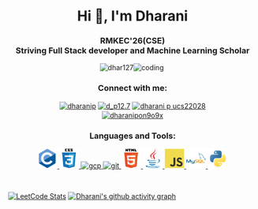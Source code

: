 <h1 align="center">Hi 👋, I'm Dharani</h1>
<h3 align="center"> RMKEC'26(CSE)<br>Striving Full Stack developer and Machine Learning Scholar</h3>
<img align="right" alt="coding" width="250" src="https://user-images.githubusercontent.com/74038190/241765453-85cb9521-97c0-4a65-9358-7db8099fac7f.gif">
<p align="right"> <img src="https://komarev.com/ghpvc/?username=dhar127&label=Profile%20views&color=0e75b6&style=flat" alt="dhar127" /> </p>

<h3 align="center">Connect with me:</h3>
<p align="center">
<a href="https://www.linkedin.com/in/dharani-p-57327b259/" target="blank" align="center"><img align="center" src="https://raw.githubusercontent.com/rahuldkjain/github-profile-readme-generator/master/src/images/icons/Social/linked-in-alt.svg" alt="dharanip" height="30" width="40" /></a>
<a href="https://instagram.com/d_p12.7" target="blank"><img align="center" src="https://raw.githubusercontent.com/rahuldkjain/github-profile-readme-generator/master/src/images/icons/Social/instagram.svg" alt="d_p12.7" height="30" width="40" /></a>
<a href="https://www.hackerrank.com/dhar22028_cs" target="blank"><img align="center" src="https://raw.githubusercontent.com/rahuldkjain/github-profile-readme-generator/master/src/images/icons/Social/hackerrank.svg" alt="dharani p ucs22028" height="30" width="40" /></a><br>
<a href="https://auth.geeksforgeeks.org/user/dharanipon9o9x" target="blank"><img align="center" src="https://raw.githubusercontent.com/rahuldkjain/github-profile-readme-generator/master/src/images/icons/Social/geeks-for-geeks.svg" alt="dharanipon9o9x" height="30" width="40" /></a><br>
</p>

<h3 align="center">Languages and Tools:</h3>
<p align="center"> <a href="https://www.cprogramming.com/" target="_blank" rel="noreferrer"> <img src="https://raw.githubusercontent.com/devicons/devicon/master/icons/c/c-original.svg" alt="c" width="40" height="40"/> </a> <a href="https://www.w3schools.com/css/" target="_blank" rel="noreferrer"> <img src="https://raw.githubusercontent.com/devicons/devicon/master/icons/css3/css3-original-wordmark.svg" alt="css3" width="40" height="40"/> </a>  <a href="https://cloud.google.com" target="_blank" rel="noreferrer"> <img src="https://www.vectorlogo.zone/logos/google_cloud/google_cloud-icon.svg" alt="gcp" width="40" height="40"/> </a> <a href="https://git-scm.com/" target="_blank" rel="noreferrer"> <img src="https://www.vectorlogo.zone/logos/git-scm/git-scm-icon.svg" alt="git" width="40" height="40"/> </a> <a href="https://www.w3.org/html/" target="_blank" rel="noreferrer"> <img src="https://raw.githubusercontent.com/devicons/devicon/master/icons/html5/html5-original-wordmark.svg" alt="html5" width="40" height="40"/> </a> <a href="https://www.java.com" target="_blank" rel="noreferrer"> <img src="https://raw.githubusercontent.com/devicons/devicon/master/icons/java/java-original.svg" alt="java" width="40" height="40"/> </a> <a href="https://developer.mozilla.org/en-US/docs/Web/JavaScript" target="_blank" rel="noreferrer"> <img src="https://raw.githubusercontent.com/devicons/devicon/master/icons/javascript/javascript-original.svg" alt="javascript" width="40" height="40"/> </a> <a href="https://www.mysql.com/" target="_blank" rel="noreferrer"> <img src="https://raw.githubusercontent.com/devicons/devicon/master/icons/mysql/mysql-original-wordmark.svg" alt="mysql" width="40" height="40"/> </a> <a href="https://nodejs.org" target="_blank" rel="noreferrer">  <a href="https://www.python.org" target="_blank" rel="noreferrer"> <img src="https://raw.githubusercontent.com/devicons/devicon/master/icons/python/python-original.svg" alt="python" width="40" height="40"/> </p><br>



[![LeetCode Stats](https://leetcard.jacoblin.cool/dharani_1207?theme=dark&font=Fauna%20One&ext=heatmap)](https://leetcode.com/dharani_1207/)
[![Dharani's github activity graph](https://github-readme-activity-graph.vercel.app/graph?username=dhar127&bg_color=121212&color=f5eff5&line=dae90c&point=f1e9e9&area=true&hide_border=true)](https://github.com/ashutosh00710/github-readme-activity-graph)
